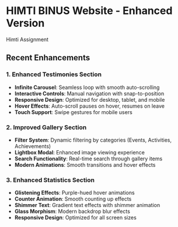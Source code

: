 # HIMTI BINUS Website - Enhanced Version

Himti Assignment

## Recent Enhancements

### 1. Enhanced Testimonies Section
- **Infinite Carousel**: Seamless loop with smooth auto-scrolling
- **Interactive Controls**: Manual navigation with snap-to-position
- **Responsive Design**: Optimized for desktop, tablet, and mobile
- **Hover Effects**: Auto-scroll pauses on hover, resumes on leave
- **Touch Support**: Swipe gestures for mobile users

### 2. Improved Gallery Section
- **Filter System**: Dynamic filtering by categories (Events, Activities, Achievements)
- **Lightbox Modal**: Enhanced image viewing experience
- **Search Functionality**: Real-time search through gallery items
- **Modern Animations**: Smooth transitions and hover effects

### 3. Enhanced Statistics Section
- **Glistening Effects**: Purple-hued hover animations
- **Counter Animation**: Smooth counting up effects
- **Shimmer Text**: Gradient text effects with shimmer animation
- **Glass Morphism**: Modern backdrop blur effects
- **Responsive Design**: Optimized for all screen sizes